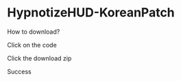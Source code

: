 # HypnotizeHUD-KoreanPatch


How to download?


Click on the code


Click the download zip


Success
